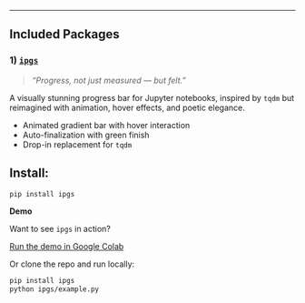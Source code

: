 
---

## Included Packages

### 1) [`ipgs`](./ipgs)

> *“Progress, not just measured — but felt.”*

A visually stunning progress bar for Jupyter notebooks, inspired by `tqdm` but reimagined with animation, hover effects, and poetic elegance.

-  Animated gradient bar with hover interaction  
-  Auto-finalization with green finish  
-  Drop-in replacement for `tqdm`

## Install:

```bash
pip install ipgs
```

**Demo**

Want to see `ipgs` in action?

[Run the demo in Google Colab](https:'//colab.research.google.com/drive/1KTlj0hht6tb7ddJ705zXYG-REBbSuOAV#scrollTo=K8KtwR1SXOLd&uniqifier=1')

Or clone the repo and run locally:

```bash
pip install ipgs
python ipgs/example.py
```
